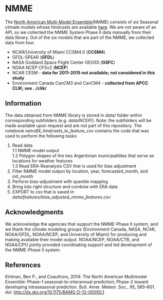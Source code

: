 # NMME

The [North American Multi-Model Ensemble](https://www.cpc.ncep.noaa.gov/products/NMME/)(NMME) consists of six Seasonal climate models whose hindcasts are available [here](http://iridl.ldeo.columbia.edu/SOURCES/.Models/.NMME/). We are not aware of an API, so we collected the NMME System Phase II data manually from their data library. Out of the six models that are part of the NMME, we collected data from four.

- NCAR/University of Miami CCSM4.0 (**CCSM4**)
- GFDL-SPEAR (**GFDL**)
- NASA Goddard Space Flight Center GEOS5 (**GSFC**)
- NOAA NCEP CFSv2 (**NCEP**)
- NCAR CESM - **data for 2011-2015 not available; not considered in this study**
- Environment Canada CanCM3 and CanCM4 - **collected from APCC CLIK; see ../clik/**	

## Information

The data obtained from NMME library is stored in *data/* folder within corresponding subfolders (e.g. *data/NCEP/*). Note: the subfolders will be made available upon request and are not part of this repository. The notebook *netcdf4_hindcasts_to_feature_csv* contains the code that was used to perform the following tasks:

 1. Read data  
   1.1 NMME model output  
   1.2 Polygon shapes of the two Argentinian municipalitites that serve as locations for weather features  
   1.3 Read ERA-Reanalysis CSV that is used for bias adjustment  
 2. Filter NMME model output by location, year, forecasted_month, and init_month
 3. Perform bias-adjustment with quantile mapping
 4. Bring into right structure and combine with ERA data
 5. EXPORT to csv that is saved in *data/features/bias_adjusted_nmme_features.csv*

## Acknowledgments

We acknowledge the agencies that support the NMME-Phase II system, and we thank the climate modeling groups (Environment Canada, NASA, NCAR, NOAA/GFDL, NOAA/NCEP, and University of Miami) for producing and making available their model output. NOAA/NCEP, NOAA/CTB, and NOAA/CPO jointly provided coordinating support and led development of the NMME-Phase II system.


## References

Kirtman, Ben P., and Coauthors, 2014: The North American Multimodel Ensemble: Phase-1 seasonal-to-interannual prediction; Phase-2 toward developing intraseasonal prediction. Bull. Amer. Meteor. Soc., 95, 585–601. doi: http://dx.doi.org/10.1175/BAMS-D-12-00050.1